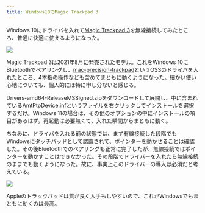 ```yaml
---
title: Windows10でMagic Trackpad 3
---
```

Windows 10にドライバを入れて[Magic Trackpad 3](https://www.amazon.co.jp/dp/B09BTT6FJ9)を無線接続してみたところ、普通に快適に使えるようになった。

![](https://lh3.googleusercontent.com/xNwBy7WZmqn8Crr63ZF8hkJs2YmvVK_I566nowgq7TcRKAMF052i2mfvbf3Bz-wBF9Xboac92ohDhAM-03xm8p60JlduJo6NYCyBGZfjV6ksdmPSi5ydPeX2P1ImJn8EpxLNaJH3bJJ3HxdMPRQv_C9cxcq7jUy5HhLdPKIR_7zewKeyZC2G11nWCx3f3g)

Magic Trackpad 3は2021年8月に発売されたモデル。これをWindows 10にBluetoothでペアリングし、[mac-precision-trackpad](https://github.com/imbushuo/mac-precision-touchpad)というOSSのドライバを入れたところ、4本指の操作なども含めてまともに動くようになった。細かい使い心地についても、個人的には特に申し分ないと感じる。

Drivers-amd64-ReleaseMSSigned.zipをダウンロードして展開し、中に含まれているAmtPtpDevice.infというファイルを右クリックしてインストールを選択するだけ。Windows 11の場合は、その他のオプションの中にインストールの項目があるはず。再起動は必要無くて、入れた瞬間からまともに動く。

ちなみに、ドライバを入れる前の状態では、まず有線接続した段階でもWindowsにタッチパッドとして認識されて、ポインターを動かせることは確認した。その後Bluetoothでのペアリングも正常に完了したが、無線接続ではポインターを動かすことはできなかった。その段階でドライバーを入れたら無線接続のままでも動くようになった。故に、事実上このドライバーの導入は必須だと考えている。

![](https://lh6.googleusercontent.com/jCltbyzIalIhaMou9dg8eA73FpEhbyw8OYSfA_1v3Tu0AEp5sOYBGfkvtBD3O0v-Ev1LgBztdVsNUo8HVLrpdb3rz2eCUOnKfVOrFUoF7PdoB9q9qoNUJHz_taOQ78Xa1-vZxrJA75INtII02C_AZa8L3gVWOQ_aRQ3MhJwCv2iEAIk361TC21Rs15dysA)

Appleのトラックパッドは質が良く入手もしやすいので、これがWindowsでもまともに動くのは最高。
